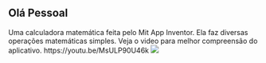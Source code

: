 <h2>Olá Pessoal</h2>
Uma calculadora matemática feita pelo Mit App Inventor. Ela faz diversas operações matemáticas simples.
Veja o video para melhor compreensão do aplicativo. https://youtu.be/MsULP90U46k
<img src=![image](https://github.com/NathanIlustration/Calculadora_App/assets/146967770/3fe00f3c-4d33-4400-bec1-c030cae2e0dd)
>
